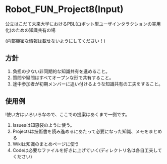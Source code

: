 # Robot_FUN_Project8(Input)
公立はこだて未来大学におけるPBL(ロボット型ユーザインタラクションの実用化)のための知識共有の場

(内部機密な情報は載せないようにしてください！)

## 方針
1. 負担の少ない非同期的な知識共有を進めること。
2. 質問や疑問はすべてオープンな形で共有すること。
3. 途中参加者が初期メンバーに追い付けるような知識共有の工夫をすること。

## 使用例
!使い方はいろいろなので、ここでの提案はあくまで一例です。

1. Issuesは知恵袋のように使う。
2. Projectsは技術書を読み進めるにあたって必要になった知識、メモをまとめる
3. Wikiは知識のまとめページに使う
4. Codeは必要なファイルを好きに上げていく(ディレクトリ名は各自工夫してください)
